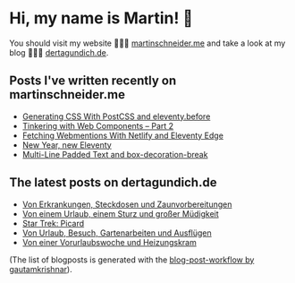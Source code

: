 # Hi, my name is Martin! 👋 
You should visit my website 👨🏼‍💻  [martinschneider.me](https://martinschneider.me) and take a look at my blog 🤷🏼‍♂️ [dertagundich.de](https://www.dertagundich.de).

## Posts I've written recently on martinschneider.me
<!-- MSME-POST-LIST:START -->
- [Generating CSS With PostCSS and eleventy.before](https://martinschneider.me/articles/generating-css-with-postcss-and-eleventy-before/)
- [Tinkering with Web Components – Part 2](https://martinschneider.me/articles/tinkering-with-web-components-part-2/)
- [Fetching Webmentions With Netlify and Eleventy Edge](https://martinschneider.me/articles/fetching-webmentions-with-netlify-and-eleventy-edge/)
- [New Year, new Eleventy](https://martinschneider.me/articles/new-year-new-eleventy/)
- [Multi-Line Padded Text and box-decoration-break](https://martinschneider.me/articles/multi-line-padded-text-and-box-decoration-break/)
<!-- MSME-POST-LIST:END -->

## The latest posts on dertagundich.de
<!-- DTUI-POST-LIST:START -->
- [Von Erkrankungen, Steckdosen und Zaunvorbereitungen](https://www.dertagundich.de/blog/2023/08/von-erkrankungen-steckdosen-und-zaunvorbereitungen)
- [Von einem Urlaub, einem Sturz und großer Müdigkeit](https://www.dertagundich.de/blog/2023/07/von-einem-urlaub-einem-sturz-und-grosser-mudigkeit)
- [Star Trek: Picard](https://www.dertagundich.de/blog/2023/07/star-trek-picard)
- [Von Urlaub, Besuch, Gartenarbeiten und Ausflügen](https://www.dertagundich.de/blog/2023/07/von-urlaub-besuch-gartenarbeiten-und-ausflugen)
- [Von einer Vorurlaubswoche und Heizungskram](https://www.dertagundich.de/blog/2023/07/von-einer-vorurlaubswoche-und-heizungskram)
<!-- DTUI-POST-LIST:END -->

(The list of blogposts is generated with the [blog-post-workflow by gautamkrishnar](https://github.com/gautamkrishnar/blog-post-workflow)).
